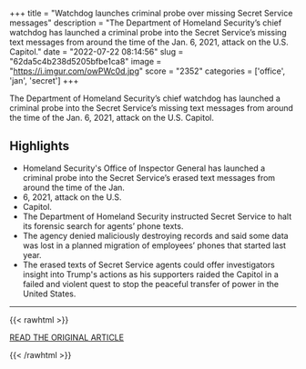+++
title = "Watchdog launches criminal probe over missing Secret Service messages"
description = "The Department of Homeland Security’s chief watchdog has launched a criminal probe into the Secret Service’s missing text messages from around the time of the Jan. 6, 2021, attack on the U.S. Capitol."
date = "2022-07-22 08:14:56"
slug = "62da5c4b238d5205bfbe1ca8"
image = "https://i.imgur.com/owPWc0d.jpg"
score = "2352"
categories = ['office', 'jan', 'secret']
+++

The Department of Homeland Security’s chief watchdog has launched a criminal probe into the Secret Service’s missing text messages from around the time of the Jan. 6, 2021, attack on the U.S. Capitol.

## Highlights

- Homeland Security's Office of Inspector General has launched a criminal probe into the Secret Service’s erased text messages from around the time of the Jan.
- 6, 2021, attack on the U.S.
- Capitol.
- The Department of Homeland Security instructed Secret Service to halt its forensic search for agents’ phone texts.
- The agency denied maliciously destroying records and said some data was lost in a planned migration of employees’ phones that started last year.
- The erased texts of Secret Service agents could offer investigators insight into Trump's actions as his supporters raided the Capitol in a failed and violent quest to stop the peaceful transfer of power in the United States.

---

{{< rawhtml >}}
  <p class="article-category">
    <a target="_blank" href="https://www.washingtonpost.com/national-security/2022/07/21/oig-secret-service-texts/">READ THE ORIGINAL ARTICLE</a>
  </p>
{{< /rawhtml >}}
